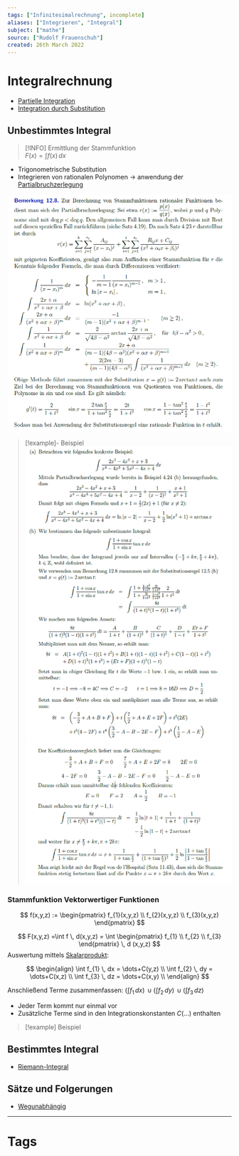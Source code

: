 ```yaml
---
tags: ["Infinitesimalrechnung", incomplete]
aliases: ["Integrieren", "Integral"]
subject: ["mathe"]
source: ["Rudolf Frauenschuh"]
created: 26th March 2022
---
```


# Integralrechnung

- [Partielle Integration](Partielle%20Integration.md)
- [Integration durch Substitution](assets/Integration%20durch%20Substitution.md)

## Unbestimmtes Integral

> [!INFO] Ermittlung der Stammfunktion  
> $F(x) = \int f(x) \, dx$

- Trigonometrische Substitution
- Integrieren von rationalen Polynomen $\to$ anwendung der [Partialbruchzerlegung](Partialbruchzerlegung.md)

![](assets/{22125BB9-7A2F-4E52-B917-2AAB734F94BE}.png)

> [!example]- Beispiel
> ![700](assets/{6D49E5CF-85D6-4795-8682-52CF8B41ED90}.png)
> ![|700](assets/{6F9D05DC-946D-4881-A94B-8DBE6019B92A}.png)

### Stammfunktion Vektorwertiger Funktionen

$$
f(x,y,z) := \begin{pmatrix}
f_{1}(x,y,z) \\
f_{2}(x,y,z) \\
f_{3}(x,y,z)
\end{pmatrix}
$$

$$
F(x,y,z) =\int f \, d(x,y,z) = \int \begin{pmatrix}
f_{1} \\
f_{2} \\
f_{3}
\end{pmatrix} \, d (x,y,z)
$$
Auswertung mittels [Skalarprodukt](../Algebra/Skalarprodukt.md):

$$
\begin{align}
\int f_{1} \, dx = \dots+C(y,z) \\
\int f_{2} \, dy = \dots+C(x,z) \\
\int f_{3} \, dz = \dots+C(x,y) \\
\end{align}
$$

Anschließend Terme zusammenfassen: $\left( \int f_{1} \, dx \right)\,\cup\left( \int f_{2} \, dy \right)\,\cup\left( \int f_{3} \, dz \right)$
- Jeder Term kommt nur einmal vor
- Zusätzliche Terme sind in den Integrationskonstanten $C(\dots)$ enthalten

> [!example] Beispiel

## Bestimmtes Integral

- [Riemann-Integral](Riemann-Integral.md)

## Sätze und Folgerungen

- [Wegunabhängig](Wegunabhängig.md)

---

# Tags